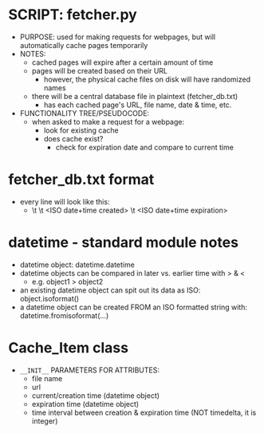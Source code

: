 # SCRIPT: fetcher.py
* PURPOSE: used for making requests for webpages, but will automatically cache pages temporarily
* NOTES:
	* cached pages will expire after a certain amount of time
	* pages will be created based on their URL
		* however, the physical cache files on disk will have randomized names
	* there will be a central database file in plaintext (fetcher_db.txt)
		* has each cached page's URL, file name, date & time, etc.
* FUNCTIONALITY TREE/PSEUDOCODE:
	* when asked to make a request for a webpage:
		* look for existing cache
		* does cache exist?
			* check for expiration date and compare to current time


# fetcher_db.txt format
* every line will look like this:
	* <url> \t <filename> \t <ISO date+time created> \t <ISO date+time expiration>

# datetime - standard module notes
* datetime object: datetime.datetime
* datetime objects can be compared in later vs. earlier time with > & <
	* e.g. object1 > object2
* an existing datetime object can spit out its data as ISO: object.isoformat()
* a datetime object can be created FROM an ISO formatted string with: datetime.fromisoformat(...)

# Cache_Item class
* `__INIT__` PARAMETERS FOR ATTRIBUTES:
	* file name
	* url
	* current/creation time (datetime object)
	* expiration time (datetime object)
	* time interval between creation & expiration time (NOT timedelta, it is integer)